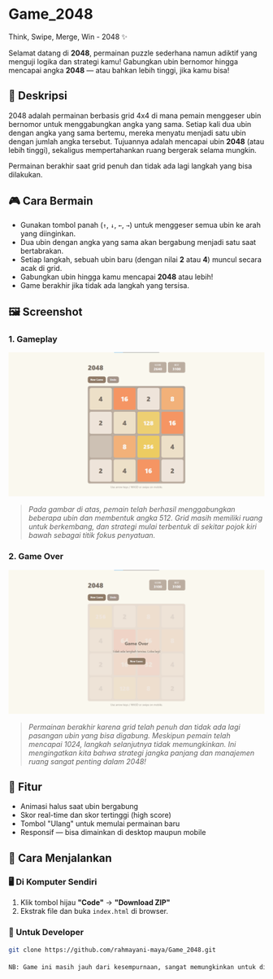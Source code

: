# Game_2048
Think, Swipe, Merge, Win - 2048 ✨

Selamat datang di **2048**, permainan puzzle sederhana namun adiktif yang menguji logika dan strategi kamu! Gabungkan ubin bernomor hingga mencapai angka **2048** — atau bahkan lebih tinggi, jika kamu bisa!

## 📖 Deskripsi
2048 adalah permainan berbasis grid 4x4 di mana pemain menggeser ubin bernomor untuk menggabungkan angka yang sama. Setiap kali dua ubin dengan angka yang sama bertemu, mereka menyatu menjadi satu ubin dengan jumlah angka tersebut. Tujuannya adalah mencapai ubin **2048** (atau lebih tinggi), sekaligus mempertahankan ruang bergerak selama mungkin.

Permainan berakhir saat grid penuh dan tidak ada lagi langkah yang bisa dilakukan.

## 🎮 Cara Bermain
- Gunakan tombol panah (`↑`, `↓`, `←`, `→`) untuk menggeser semua ubin ke arah yang diinginkan.
- Dua ubin dengan angka yang sama akan bergabung menjadi satu saat bertabrakan.
- Setiap langkah, sebuah ubin baru (dengan nilai **2** atau **4**) muncul secara acak di grid.
- Gabungkan ubin hingga kamu mencapai **2048** atau lebih!
- Game berakhir jika tidak ada langkah yang tersisa.

## 🖼️ Screenshot

### 1. Gameplay
![Gameplay](GamePlay.png)

> *Pada gambar di atas, pemain telah berhasil menggabungkan beberapa ubin dan membentuk angka 512. Grid masih memiliki ruang untuk berkembang, dan strategi mulai terbentuk di sekitar pojok kiri bawah sebagai titik fokus penyatuan.*

### 2. Game Over
![Game Over](Failed.png)

> *Permainan berakhir karena grid telah penuh dan tidak ada lagi pasangan ubin yang bisa digabung. Meskipun pemain telah mencapai 1024, langkah selanjutnya tidak memungkinkan. Ini mengingatkan kita bahwa strategi jangka panjang dan manajemen ruang sangat penting dalam 2048!*

## 🚀 Fitur
- Animasi halus saat ubin bergabung
- Skor real-time dan skor tertinggi (high score)
- Tombol "Ulang" untuk memulai permainan baru
- Responsif — bisa dimainkan di desktop maupun mobile

## 🔧 Cara Menjalankan

### 🖥️ Di Komputer Sendiri
1. Klik tombol hijau **"Code"** → **"Download ZIP"**
2. Ekstrak file dan buka `index.html` di browser.

### 💾 Untuk Developer
```bash
git clone https://github.com/rahmayani-maya/Game_2048.git

NB: Game ini masih jauh dari kesempurnaan, sangat memungkinkan untuk di development kembali 😁
